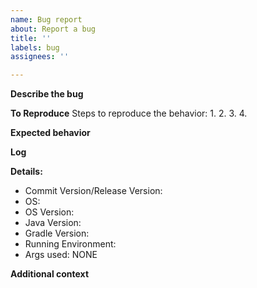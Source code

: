 ```yaml
---
name: Bug report
about: Report a bug
title: ''
labels: bug
assignees: ''

---
```


**Describe the bug**
<!-- A clear and concise description of what the bug is. -->

**To Reproduce**
Steps to reproduce the behavior:
1.
2.
3.
4.

**Expected behavior**
<!-- A clear and concise description of what you expected to happen. -->

**Log**
<!-- Upload the log has a txt file. -->

**Details:**
<!-- Your issue will be closed if any of these fields are left empty. -->
- Commit Version/Release Version:
 - OS: 
 - OS Version: 
 - Java Version: 
 - Gradle Version: 
 - Running Environment: <!-- EX: gradle, idea, eclipse -->
 - Args used: NONE

**Additional context**
<!-- Add any other context about the problem here. -->
